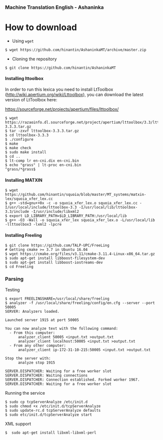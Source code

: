 ### Machine Translation English - Ashaninka 

How to download
===============

* Using `wget`
```
$ wget https://github.com/hinantin/AshaninkaMT/archive/master.zip 
```

* Cloning the repository
```
$ git clone https://github.com/hinantin/AshaninkaMT
```

#### Installing lttoolbox

In order to run this lexica you need to install LtToolbox (http://wiki.apertium.org/wiki/Lttoolbox), you can download the latest version of LtToolbox here:

https://sourceforge.net/projects/apertium/files/lttoolbox/


```
$ wget https://razaoinfo.dl.sourceforge.net/project/apertium/lttoolbox/3.3/lttoolbox-3.3.3.tar.gz
$ tar -zxvf lttoolbox-3.3.3.tar.gz
$ cd lttoolbox-3.3.3
$ ./configure
$ make
$ make check
$ sudo make install
$ cd ..
$ lt-comp lr en-cni.dix en-cni.bin
$ echo "grass" | lt-proc en-cni.bin
^grass/*grass$
```

#### Installing MATXIN

```
$ wget https://github.com/hinantin/squoia/blob/master/MT_systems/matxin-lex/squoia_xfer_lex.cc
$ g++ -std=gnu++0x -c -o squoia_xfer_lex.o squoia_xfer_lex.cc -I/usr/local/include/lttoolbox-3.3 -I/usr/local/lib/lttoolbox-3.3/include -I/usr/include/libxml2
$ export LD_LIBRARY_PATH=$LD_LIBRARY_PATH:/usr/local/lib
$ g++ -O3 -Wall -o squoia_xfer_lex squoia_xfer_lex.o -L/usr/local/lib -llttoolbox3 -lxml2 -lpcre
```

#### Installing Freeling 

```
$ git clone https://github.com/TALP-UPC/FreeLing
# Getting cmake >= 3.7 in Ubuntu 16.04 
$ wget https://cmake.org/files/v3.11/cmake-3.11.4-Linux-x86_64.tar.gz
$ sudo apt-get install libboost-filesystem-dev
$ sudo apt-get install libboost-iostreams-dev
$ cd Freeling 

```

### Parsing 

Testing

```
$ export FREELINGSHARE=/usr/local/share/freeling
$ analyzer -f /usr/local/share/freeling/config/en.cfg --server --port 50005
SERVER: Analyzers loaded.

Launched server 1915 at port 50005

You can now analyze text with the following command:
  - From this computer: 
      analyzer_client 50005 <input.txt >output.txt
      analyzer_client localhost:50005 <input.txt >output.txt
  - From any other computer: 
      analyzer_client ip-172-31-10-215:50005 <input.txt >output.txt

Stop the server with: 
      analyze stop 1915

SERVER.DISPATCHER: Waiting for a free worker slot
SERVER.DISPATCHER: Waiting connections
SERVER.DISPATCHER: Connection established. Forked worker 1967.
SERVER.DISPATCHER: Waiting for a free worker slot

```

Running the service

```
$ sudo cp tcpServerAnalyze /etc/init.d
$ sudo chmod +x /etc/init.d/tcpServerAnalyze
$ sudo update-rc.d tcpServerAnalyze defaults
$ sudo etc/init.d/tcpServerAnalyze start 
```

XML support

```
$  sudo apt-get install libxml-libxml-perl 
```

